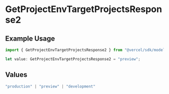 # GetProjectEnvTargetProjectsResponse2

## Example Usage

```typescript
import { GetProjectEnvTargetProjectsResponse2 } from "@vercel/sdk/models/operations/getprojectenv.js";

let value: GetProjectEnvTargetProjectsResponse2 = "preview";
```

## Values

```typescript
"production" | "preview" | "development"
```